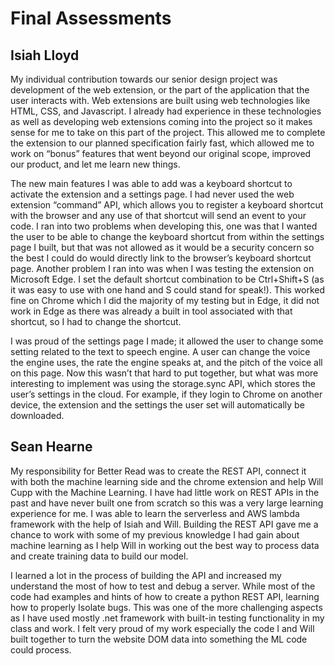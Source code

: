 # Final Assessments

## Isiah Lloyd

My individual contribution towards our senior design project was development of the web extension, or the part of the application that the user interacts with. Web extensions are built using web technologies like HTML, CSS, and Javascript. I already had experience in these technologies as well as developing web extensions coming into the project so it makes sense for me to take on this part of the project. This allowed me to complete the extension to our planned specification fairly fast, which allowed me to work on “bonus” features that went beyond our original scope, improved our product, and let me learn new things. 

The new main features I was able to add was a keyboard shortcut to activate the extension and a settings page. I had never used the web extension “command” API, which allows you to register a keyboard shortcut with the browser and any use of that shortcut will send an event to your code. I ran into two problems when developing this, one was that I wanted the user to be able to change the keyboard shortcut from within the settings page I built, but that was not allowed as it would be a security concern so the best I could do would directly link to the browser’s keyboard shortcut page. Another problem I ran into was when I was testing the extension on Microsoft Edge. I set the default shortcut combination to be Ctrl+Shift+S (as it was easy to use with one hand and S could stand for speak!). This worked fine on Chrome which I did the majority of my testing but in Edge, it did not work in Edge as there was already a built in tool associated with that shortcut, so I had to change the shortcut. 

I was proud of the settings page I made; it allowed the user to change some setting related to the text to speech engine. A user can change the voice the engine uses, the rate the engine speaks at, and the pitch of the voice all on this page. Now this wasn’t that hard to put together, but what was more interesting to implement was using the storage.sync API, which stores the user’s settings in the cloud. For example, if they login to Chrome on another device, the extension and the settings the user set will automatically be downloaded. 

## Sean Hearne


My responsibility for Better Read was to create the REST API, connect it with both the machine learning side and the chrome extension and help Will Cupp with the Machine Learning. I have had little work on REST APIs in the past and have never built one from scratch so this was a very large learning experience for me. I was able to learn the serverless and AWS lambda framework with the help of Isiah and Will.  Building the REST API gave me a chance to work with some of my previous knowledge I had gain about machine learning as I help Will in working out the best way to process data and create training data to build our model. 

I learned a lot in the process of building the API and increased my understand the most of how to test and debug a server. While most of the code had examples and hints of how to create a python REST API, learning how to properly Isolate bugs. This was one of the more challenging aspects as I have used mostly .net framework with built-in testing functionality in my class and work. I felt very proud of my work especially the code I and Will built together to turn the website DOM data into something the ML code could process. 

